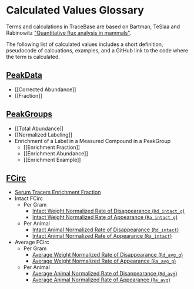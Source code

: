 # Calculated Values Glossary

Terms and calculations in TraceBase are based on Bartman, TeSlaa and Rabinowitz
["Quantitative flux analysis in mammals"](https://doi.org/10.1038/s42255-021-00419-2).

The following list of calculated values includes a short definition, pseudocode of calcuations, examples, and a GitHub
link to the code where the term is calculated.

<!-- markdownlint-disable MD007 -->
## [PeakData](../Download/About%20the%20Data/Data%20Types/PeakData.md)
* [[Corrected Abundance]]
* [[Fraction]]

## [PeakGroups](../Download/About%20the%20Data/Data%20Types/PeakGroups.md)
* [[Total Abundance]]
* [[Normalized Labeling]]
* Enrichment of a Label in a Measured Compound in a PeakGroup
    * [[Enrichment Fraction]]
    * [[Enrichment Abundance]]
    * [[Enrichment Example]]

## [FCirc](../Download/About%20the%20Data/Data%20Types/FCirc.md)
* [Serum Tracers Enrichment Fraction](FCirc%20Rates.md#serum_tracers_enrichment_fraction)
* Intact FCirc
    * Per Gram
        * [Intact Weight Normalized Rate of Disappearance (`Rd_intact_g`)](FCirc%20Rates.md#Rd_intact_g)
        * [Intact Weight Normalized Rate of Appearance (`Ra_intact_g`)](FCirc%20Rates.md#Ra_intact_g)
    * Per Animal
        * [Intact Animal Normalized Rate of Disappearance (`Rd_intact`)](FCirc%20Rates.md#Rd_intact)
        * [Intact Animal Normalized Rate of Appearance (`Ra_intact`)](FCirc%20Rates.md#Ra_intact)
* Average FCirc
    * Per Gram
        * [Average Weight Normalized Rate of Disappearance (`Rd_avg_g`)](FCirc%20Rates.md#Rd_avg_g)
        * [Average Weight Normalized Rate of Appearance (`Ra_avg_g`)](FCirc%20Rates.md#Ra_avg_g)
    * Per Animal
        * [Average Animal Normalized Rate of Disappearance (`Rd_avg`)](FCirc%20Rates.md#Rd_avg)
        * [Average Animal Normalized Rate of Appearance (`Ra_avg`)](FCirc%20Rates.md#Ra_avg)
<!-- markdownlint-enable MD007 -->
